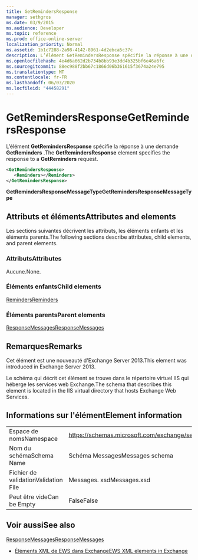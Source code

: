```yaml
---
title: GetRemindersResponse
manager: sethgros
ms.date: 03/9/2015
ms.audience: Developer
ms.topic: reference
ms.prod: office-online-server
localization_priority: Normal
ms.assetid: 1b1c7288-2a98-4142-8961-4d2ebca5c37c
description: L’élément GetRemindersResponse spécifie la réponse à une demande GetReminders.
ms.openlocfilehash: 4e4d6a662d2b734b8bb93e3dd4b325bf6e46a6fc
ms.sourcegitcommit: 88ec988f2bb67c1866d06b361615f3674a24e795
ms.translationtype: MT
ms.contentlocale: fr-FR
ms.lasthandoff: 06/03/2020
ms.locfileid: "44458291"
---
```

# <a name="getremindersresponse"></a><span data-ttu-id="9a7c5-103">GetRemindersResponse</span><span class="sxs-lookup"><span data-stu-id="9a7c5-103">GetRemindersResponse</span></span>

<span data-ttu-id="9a7c5-104">L’élément **GetRemindersResponse** spécifie la réponse à une demande **GetReminders** .</span><span class="sxs-lookup"><span data-stu-id="9a7c5-104">The **GetRemindersResponse** element specifies the response to a **GetReminders** request.</span></span> 
  
```XML
<GetRemindersResponse>
   <Reminders></Reminders>
</GetRemindersResponse>

```

 <span data-ttu-id="9a7c5-105">**GetRemindersResponseMessageType**</span><span class="sxs-lookup"><span data-stu-id="9a7c5-105">**GetRemindersResponseMessageType**</span></span>
## <a name="attributes-and-elements"></a><span data-ttu-id="9a7c5-106">Attributs et éléments</span><span class="sxs-lookup"><span data-stu-id="9a7c5-106">Attributes and elements</span></span>

<span data-ttu-id="9a7c5-107">Les sections suivantes décrivent les attributs, les éléments enfants et les éléments parents.</span><span class="sxs-lookup"><span data-stu-id="9a7c5-107">The following sections describe attributes, child elements, and parent elements.</span></span>
  
### <a name="attributes"></a><span data-ttu-id="9a7c5-108">Attributs</span><span class="sxs-lookup"><span data-stu-id="9a7c5-108">Attributes</span></span>

<span data-ttu-id="9a7c5-109">Aucune.</span><span class="sxs-lookup"><span data-stu-id="9a7c5-109">None.</span></span>
  
### <a name="child-elements"></a><span data-ttu-id="9a7c5-110">Éléments enfants</span><span class="sxs-lookup"><span data-stu-id="9a7c5-110">Child elements</span></span>

[<span data-ttu-id="9a7c5-111">Reminders</span><span class="sxs-lookup"><span data-stu-id="9a7c5-111">Reminders</span></span>](reminders.md)
  
### <a name="parent-elements"></a><span data-ttu-id="9a7c5-112">Éléments parents</span><span class="sxs-lookup"><span data-stu-id="9a7c5-112">Parent elements</span></span>

[<span data-ttu-id="9a7c5-113">ResponseMessages</span><span class="sxs-lookup"><span data-stu-id="9a7c5-113">ResponseMessages</span></span>](responsemessages.md)
  
## <a name="remarks"></a><span data-ttu-id="9a7c5-114">Remarques</span><span class="sxs-lookup"><span data-stu-id="9a7c5-114">Remarks</span></span>

<span data-ttu-id="9a7c5-115">Cet élément est une nouveauté d'Exchange Server 2013.</span><span class="sxs-lookup"><span data-stu-id="9a7c5-115">This element was introduced in Exchange Server 2013.</span></span>
  
<span data-ttu-id="9a7c5-116">Le schéma qui décrit cet élément se trouve dans le répertoire virtuel IIS qui héberge les services web Exchange.</span><span class="sxs-lookup"><span data-stu-id="9a7c5-116">The schema that describes this element is located in the IIS virtual directory that hosts Exchange Web Services.</span></span>
  
## <a name="element-information"></a><span data-ttu-id="9a7c5-117">Informations sur l'élément</span><span class="sxs-lookup"><span data-stu-id="9a7c5-117">Element information</span></span>

|||
|:-----|:-----|
|<span data-ttu-id="9a7c5-118">Espace de noms</span><span class="sxs-lookup"><span data-stu-id="9a7c5-118">Namespace</span></span>  <br/> |https://schemas.microsoft.com/exchange/services/2006/messages  <br/> |
|<span data-ttu-id="9a7c5-119">Nom du schéma</span><span class="sxs-lookup"><span data-stu-id="9a7c5-119">Schema Name</span></span>  <br/> |<span data-ttu-id="9a7c5-120">Schéma Messages</span><span class="sxs-lookup"><span data-stu-id="9a7c5-120">Messages schema</span></span>  <br/> |
|<span data-ttu-id="9a7c5-121">Fichier de validation</span><span class="sxs-lookup"><span data-stu-id="9a7c5-121">Validation File</span></span>  <br/> |<span data-ttu-id="9a7c5-122">Messages. xsd</span><span class="sxs-lookup"><span data-stu-id="9a7c5-122">Messages.xsd</span></span>  <br/> |
|<span data-ttu-id="9a7c5-123">Peut être vide</span><span class="sxs-lookup"><span data-stu-id="9a7c5-123">Can be Empty</span></span>  <br/> |<span data-ttu-id="9a7c5-124">False</span><span class="sxs-lookup"><span data-stu-id="9a7c5-124">False</span></span>  <br/> |
   
## <a name="see-also"></a><span data-ttu-id="9a7c5-125">Voir aussi</span><span class="sxs-lookup"><span data-stu-id="9a7c5-125">See also</span></span>



[<span data-ttu-id="9a7c5-126">ResponseMessages</span><span class="sxs-lookup"><span data-stu-id="9a7c5-126">ResponseMessages</span></span>](responsemessages.md)


- [<span data-ttu-id="9a7c5-127">Éléments XML de EWS dans Exchange</span><span class="sxs-lookup"><span data-stu-id="9a7c5-127">EWS XML elements in Exchange</span></span>](ews-xml-elements-in-exchange.md)

